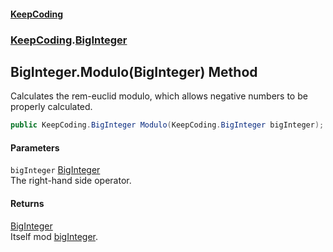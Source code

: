 #### [KeepCoding](index.md 'index')
### [KeepCoding](KeepCoding.md 'KeepCoding').[BigInteger](BigInteger.md 'KeepCoding.BigInteger')
## BigInteger.Modulo(BigInteger) Method
Calculates the rem-euclid modulo, which allows negative numbers to be properly calculated.  
```csharp
public KeepCoding.BigInteger Modulo(KeepCoding.BigInteger bigInteger);
```
#### Parameters
<a name='KeepCoding_BigInteger_Modulo(KeepCoding_BigInteger)_bigInteger'></a>
`bigInteger` [BigInteger](BigInteger.md 'KeepCoding.BigInteger')  
The right-hand side operator.
  
#### Returns
[BigInteger](BigInteger.md 'KeepCoding.BigInteger')  
Itself mod [bigInteger](BigInteger_Modulo_Cf2tHbYj9yV0s7KKKubQ2g.md#KeepCoding_BigInteger_Modulo(KeepCoding_BigInteger)_bigInteger 'KeepCoding.BigInteger.Modulo(KeepCoding.BigInteger).bigInteger').
